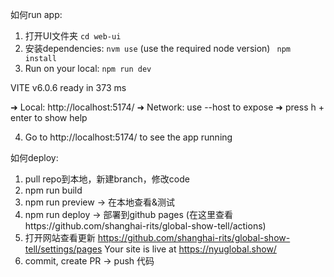 
如何run app: 
1. 打开UI文件夹  ```cd web-ui```
2. 安装dependencies:
   ```nvm use```  (use the required node version)
  ``` npm install```
3. Run on your local:
   ```npm run dev```
   
  VITE v6.0.6  ready in 373 ms

  ➜  Local:   http://localhost:5174/
  ➜  Network: use --host to expose
  ➜  press h + enter to show help

4. Go to http://localhost:5174/ to see the app running
   

如何deploy:
1. pull repo到本地，新建branch，修改code
2. npm run build
3. npm run preview -> 在本地查看&测试
4. npm run deploy -> 部署到github pages  (在这里查看https://github.com/shanghai-rits/global-show-tell/actions)
5. 打开网站查看更新 https://github.com/shanghai-rits/global-show-tell/settings/pages
   Your site is live at https://nyuglobal.show/
6. commit, create PR -> push 代码 

